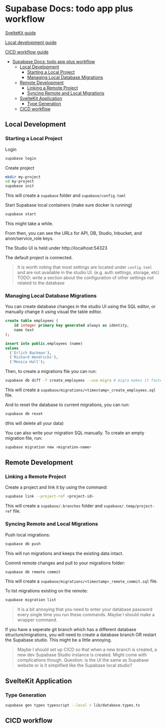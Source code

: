# Supabase Docs: todo app plus workflow

[SvelteKit guide](https://supabase.com/docs/guides/with-sveltekit)

[Local development guide](https://supabase.com/docs/guides/cli/local-development)

[CICD workflow guide](https://supabase.com/docs/guides/cli/cicd-workflow)

- [Supabase Docs: todo app plus workflow](#supabase-docs-todo-app-plus-workflow)
  - [Local Development](#local-development)
    - [Starting a Local Project](#starting-a-local-project)
    - [Managing Local Database Migrations](#managing-local-database-migrations)
  - [Remote Development](#remote-development)
    - [Linking a Remote Project](#linking-a-remote-project)
    - [Syncing Remote and Local Migrations](#syncing-remote-and-local-migrations)
  - [SvelteKit Application](#sveltekit-application)
    - [Type Generation](#type-generation)
  - [CICD workflow](#cicd-workflow)

## Local Development

### Starting a Local Project

Login
```bash
supabase login
```

Create project
```bash
mkdir my-project
cd my-project
supabase init
```

This will create a `supabase` folder and `supabase/config.toml`

Start Supabase local containers (make sure docker is running)
```bash
supabase start
```

This might take a while.

From then, you can see the URLs for API, DB, Studio, Inbucket, and anon/service_role keys.

The Studio UI is held under http://localhost:54323

The default project is connected.

> It is worth noting that most settings are located under `config.toml` and are not
> available in the studio UI. (e.g. auth settings, storage, etc)
> TODO: write a section about the configuration of other settings not related to the database

### Managing Local Database Migrations

You can create database changes in the studio UI using the SQL editor,
or manually change it using visual the table editor.

```sql
create table employees (
    id integer primary key generated always as identity,
    name text
);

insert into public.employees (name)
values
  ('Erlich Backman'),
  ('Richard Hendricks'),
  ('Monica Hall');
```

Then, to create a migrations file you can run:
```bash
supabase db diff -f create_employees --use-migra # migra makes it faster & more concise
```

This will create a `supabase/migrations/<timestamp>_create_employees.sql` file.

And to reset the database to current migrations, you can run:
```bash
supabase db reset
```
(this will delete all your data)

You can also write your migration SQL manually. To create an empty migration file, run:
```bash
supabase migration new <migration-name>
```

## Remote Development

### Linking a Remote Project

Create a project and link it by using the command:
```bash
supabase link --project-ref <project-id>
```

This will create a `supabase/.branches` folder and `supabase/.temp/project-ref` file.

### Syncing Remote and Local Migrations

Push local migrations:
```bash
supabase db push
```

This will run migrations and keeps the existing data intact.

Commit remote changes and pull to your migrations folder:
```bash
supabase db remote commit
```

This will create a `supabase/migrations/<timestamp>_remote_commit.sql` file.

To list migrations existing on the remote:
```bash
supabase migration list
```

> It is a bit annoying that you need to enter your database password every single time you
> run these commands. Maybe I should make a wrapper command.

If you have a seperate git branch which has a different database structure/migrations,
you will need to create a database branch OR restart the Supabase studio.
This might be a little annoying.

> Maybe I should set up CICD so that when a new branch is created, a new dev Supabase
> Studio instance is created. Might come with complications though. Question: is the UI
> the same as Supabase website or is it simplified like the Supabase local studio?

## SvelteKit Application

### Type Generation

```bash
supabase gen types typescript --local > lib/database.types.ts
```

## CICD workflow